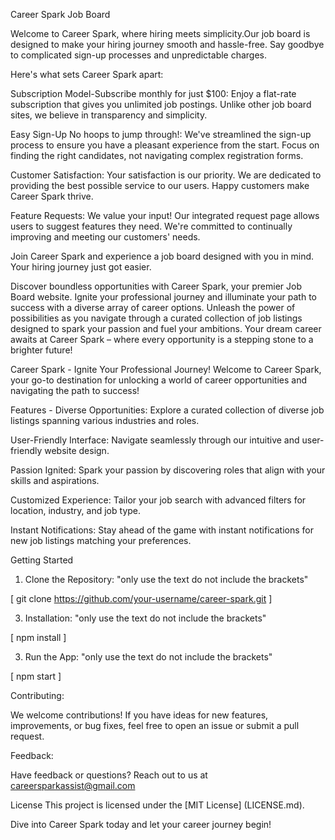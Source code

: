 Career Spark Job Board 

Welcome to Career Spark, where hiring meets simplicity.Our job board is designed to make your hiring journey smooth and hassle-free.
Say goodbye to complicated sign-up processes and unpredictable charges.

Here's what sets Career Spark apart: 

Subscription Model-Subscribe monthly for just $100:
Enjoy a flat-rate subscription that gives you unlimited job postings. Unlike other job board sites, we believe in transparency and simplicity. 

Easy Sign-Up No hoops to jump through!: 
We've streamlined the sign-up process to ensure you have a pleasant experience from the start. Focus on finding the right candidates, not navigating complex registration forms.

Customer Satisfaction: 
Your satisfaction is our priority. We are dedicated to providing the best possible service to our users. Happy customers make Career Spark thrive.

Feature Requests:
We value your input! Our integrated request page allows users to suggest features they need. We're committed to continually improving and meeting our customers' needs.

Join Career Spark and experience a job board designed with you in mind. 
Your hiring journey just got easier. 

Discover boundless opportunities with Career Spark, your premier Job Board website. 
Ignite your professional journey and illuminate your path to success with a diverse array of career options. 
Unleash the power of possibilities as you navigate through a curated collection of job listings designed to spark your passion and fuel your ambitions. 
Your dream career awaits at Career Spark – where every opportunity is a stepping stone to a brighter future!

Career Spark - Ignite Your Professional Journey!
Welcome to Career Spark, your go-to destination for unlocking a world of career opportunities and navigating the path to success!

Features - Diverse Opportunities:
Explore a curated collection of diverse job listings spanning various industries and roles.

User-Friendly Interface:
Navigate seamlessly through our intuitive and user-friendly website design.

Passion Ignited:
Spark your passion by discovering roles that align with your skills and aspirations.

Customized Experience:
Tailor your job search with advanced filters for location, industry, and job type.

Instant Notifications:
Stay ahead of the game with instant notifications for new job listings matching your preferences. 

Getting Started

1. Clone the Repository:  "only use the text do not include the brackets"

[ git clone https://github.com/your-username/career-spark.git ]

3. Installation: "only use the text do not include the brackets"

[ npm install ]

3. Run the App:  "only use the text do not include the brackets"

[ npm start ]

Contributing:

We welcome contributions! If you have ideas for new features, improvements, or bug fixes, feel free to open an issue or submit a pull request.

Feedback:

Have feedback or questions? Reach out to us at careersparkassist@gmail.com

License This project is licensed under the [MIT License] (LICENSE.md).

Dive into Career Spark today and let your career journey begin!
